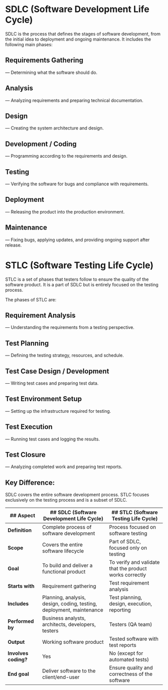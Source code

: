 # SDLC (Software Development Life Cycle)
SDLC is the process that defines the stages of software development, from the initial idea to deployment and ongoing maintenance. It includes the following main phases:

## Requirements Gathering
— Determining what the software should do.

## Analysis
— Analyzing requirements and preparing technical documentation.

## Design
— Creating the system architecture and design.

## Development / Coding
— Programming according to the requirements and design.

## Testing
— Verifying the software for bugs and compliance with requirements.

## Deployment
— Releasing the product into the production environment.

## Maintenance
— Fixing bugs, applying updates, and providing ongoing support after release.

# STLC (Software Testing Life Cycle)
STLC is a set of phases that testers follow to ensure the quality of the software product. It is a part of SDLC but is entirely focused on the testing process.

The phases of STLC are:

## Requirement Analysis
— Understanding the requirements from a testing perspective.

## Test Planning
— Defining the testing strategy, resources, and schedule.

## Test Case Design / Development
— Writing test cases and preparing test data.

## Test Environment Setup
— Setting up the infrastructure required for testing.

## Test Execution
— Running test cases and logging the results.

## Test Closure
— Analyzing completed work and preparing test reports.

## Key Difference:
SDLC covers the entire software development process.
STLC focuses exclusively on the testing process and is a subset of SDLC.

| ## Aspect            | ## SDLC (Software Development Life Cycle)                            | ## STLC (Software Testing Life Cycle)                   |
| -------------------- | -------------------------------------------------------------------- | ------------------------------------------------------- |
| **Definition**       | Complete process of software development                             | Process focused on software testing                     |
| **Scope**            | Covers the entire software lifecycle                                 | Part of SDLC, focused only on testing                   |
| **Goal**             | To build and deliver a functional product                            | To verify and validate that the product works correctly |
| **Starts with**      | Requirement gathering                                                | Test requirement analysis                               |
| **Includes**         | Planning, analysis, design, coding, testing, deployment, maintenance | Test planning, design, execution, reporting             |
| **Performed by**     | Business analysts, architects, developers, testers                   | Testers (QA team)                                       |
| **Output**           | Working software product                                             | Tested software with test reports                       |
| **Involves coding?** | Yes                                                                  | No (except for automated tests)                         |
| **End goal**         | Deliver software to the client/end-user                              | Ensure quality and correctness of the software          |
